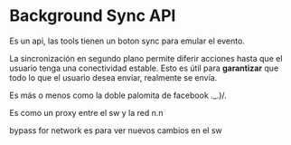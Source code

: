 # Background Sync API 

Es un api, las tools tienen un boton sync para emular el evento.

La sincronización en segundo plano permite diferir acciones hasta que el usuario tenga una conectividad estable. Esto es útil para **garantizar** que todo lo que el usuario desea enviar, realmente se envía.

Es más o menos como la doble palomita de facebook ._.)/.

Es como un proxy entre el sw y la red n.n

bypass for network es para ver nuevos cambios en el sw